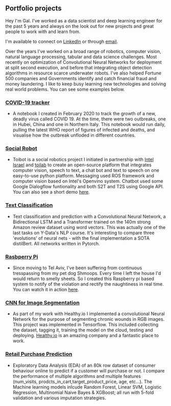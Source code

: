 ## Portfolio projects

 Hey I'm Gal. I've worked as a data scientist and deep learning engineer for the past 5 years and always on the look out for new projects and great people to work with and learn from.<br>

I'm available to connect on [LinkedIn](https://www.linkedin.com/in/galmoore) or through [email](gal@galmoore.co.uk).

Over the years I've worked on a broad range of robotics, computer vision, natural language processing, tabular and data science challenges. Most recently on optimization of Convolutional Neural Networks for deployment at split second execution, and before that integrating object detection algorithms in resource scarce underwater robots. I've also helped Fortune 500 companies and Governments identify and catch financial fraud and money laundering. I like to keep busy learning new technologies and solving real world problems.  You can see some examples below.

### [COVID-19 tracker](https://github.com/GalMoore/projects_portfolio/blob/master/NEW_COVID-19.ipynb)
- A notebook I created in February 2020 to track the growth of a new, deadly virus called COVID 19. At the time, there were two outbreaks, one in Hubei, China and one in Northern Italy. This notebook would run daily, pulling the latest WHO report of figures of infected and deaths, and visualise how the outbreak unfloded in different countries. 

### [Social Robot](https://medium.com/@Gushu/toybot-open-source-social-robot-faebc17c2700)
- Toibot is a social robotics project I initiated in partnership with [Intel Israel](https://www.intel.com/content/www/us/en/corporate-responsibility/intel-in-israel.html) and [toilab](https://en.toilab.org/) to create an open-source platform that integrates computer vision, speech to text, a chat bot and text to speech on one easy-to-use python platform. Messaging used ROS framework and computer vision based on Intel's Openvino system. Chatbot used some Google Dialogflow funtionality and both S2T and T2S using Google API. You can also see a short demo [here](https://www.youtube.com/watch?v=CkXNGR9ayZk&feature=emb_logo).

### [Text Classification](https://github.com/GalMoore/projects_portfolio/tree/master/Text_Classification)
- Text classification and prediction with a Convolutional Neural Network, a Bidirectional LSTM and a Transformer trained on the 140m strong Amazon review dataset using word vectors. This was actually one of the last tasks on Y-Data's NLP course. It's interesting to compare three 'evolutions' of neural nets - with the final implementation a SOTA distilBert. All networks written in Pytorch. 

### [Rasbperry Pi](https://github.com/GalMoore/Shmoopi_Trap/tree/master/Shmoopi_trap/RaspiSecurity) 
- Since moving to Tel Aviv, I've been suffering from continuous tresspassing from my pet dog Shmoops. Every time I left the house I'd would return to smelly sheets. So I created this Raspberry pi based system to notify of the violation and rectify the naughtiness in real time. You can watch it in action [here](https://www.youtube.com/watch?v=pxpq5a0irYo&feature=emb_logo).

### [CNN for Image Segmentation](https://github.com/GalMoore/projects_portfolio/tree/master/CNN_for_Image_Segmentation)
- As part of my work with Healthy.io I implemented a convolutional Neural Network for the purpose of segmenting chronic wounds in RGB images. This project was implemented in Tensorflow. This included collecting the dataset, tagging it, training the model on the cloud, testing and deploying. [Healthy.io](https://healthy.io/) is an amazing company and a fantastic place to work.

### [Retail Purchase Prediction](https://github.com/GalMoore/projects_portfolio/tree/master/Predict_Purchase)
- Exploratory Data Analysis (EDA) of an 80k row dataset of consumer behaviour online to predict if a customer will purchase or not. I compare the performance of multiple algorithms and 
multiple features (num_visits, prodcts_in_cart,target_product_price, age, etc...). The Machine learning models inlcude Random Forest, Linear SVM, Logistic Regression, 
Multinomial Naive Bayes & XGBoost; all run with 5-fold validation and various imputation strategies.    




<!-- 
### [UK Accidents EDA](https://github.com/GAL_LINK1)
- One of our projects for Y-Data was to epxlore UK traffic accident data. I attempted, unsuccesfully, to find features that accurately predict the cause of fatal accidents.

### [Colour Clustering](https://github.com/GAL_LINK1)
- Use of the K-means algorithm, implemented by sk-learn, 

### [Text Mining](https://github.com/GAL_LINK1)
- twitter data from xxx...
 start here... start here... start here... start here... start here... start here... start here... start here... start here... start here... start here... 
 -->

